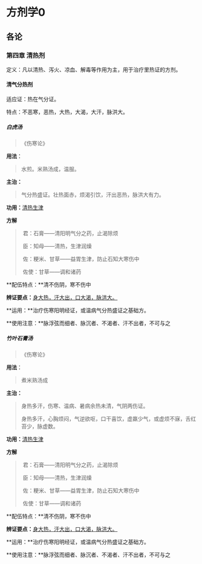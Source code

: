 # 方剂学0

## **各论**

### 第四章 清热剂

定义：凡以清热、泻火、凉血、解毒等作用为主，用于治疗里热证的方剂。

#### 清气分热剂

适应证：热在气分证。

特点：不恶寒，恶热，大热，大渴，大汗，脉洪大。

##### 白虎汤

> 《伤寒论》

**用法**：

> 水煎。米熟汤成，温服。

**主治：**

> 气分热盛证。壮热面赤，烦渴引饮，汗出恶热，脉洪大有力。

**功用：**<u>清热生津</u>

**方解**

> ​	君：石膏——清阳明气分之药，止渴除烦
>
> ​	臣：知母——清热，生津润燥
>
> ​	佐：粳米、甘草——益胃生津，防止石知大寒伤中
>
> ​	佐使：甘草——调和诸药

**配伍特点：**清不伤阴，寒不伤中

**辨证要点：**<u>身大热，汗大出，口大渴，脉洪大。</u>

**运用：**治疗伤寒阳明经证，或温病气分热盛证之基础方。

**使用注意：**脉浮弦而细者、脉沉者、不渴者、汗不出者，不可与之

##### **竹叶石膏汤**

> 《伤寒论》

**用法**：

> 煮米熟汤成

**主治：**

> 身热多汗，伤寒、温病、暑病余热未清，气阴两伤证。
>
> 身热多汗，心胸烦闷，气逆欲呕，口干喜饮，虚羸少气，或虚烦不寐，舌红苔少，脉虚数。

**功用：**<u>清热生津</u>

**方解**

> ​	君：石膏——清阳明气分之药，止渴除烦
>
> ​	臣：知母——清热，生津润燥
>
> ​	佐：粳米、甘草——益胃生津，防止石知大寒伤中
>
> ​	佐使：甘草——调和诸药

**配伍特点：**清不伤阴，寒不伤中

**辨证要点：**<u>身大热，汗大出，口大渴，脉洪大。</u>

**运用：**治疗伤寒阳明经证，或温病气分热盛证之基础方。

**使用注意：**脉浮弦而细者、脉沉者、不渴者、汗不出者，不可与之



